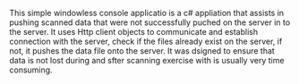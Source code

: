 This simple windowless console applicatio is a c# appliation that assists in pushing scanned data that were not successfully puched on the server in to the server.
It uses Http client objects to communicate and establish connection with the server, check if the files already exist on the server, if not, it pushes the data file onto the server.
It was dsigned to ensure that data is not lost during and sfter scanning exercise with is usually very time consuming.
